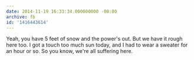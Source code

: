 ```yaml
---
date: 2014-11-19 16:33:34.000000000 -08:00
archive: fb
id: '1416443614'
---
```


Yeah, you have 5 feet of snow and the power's out. But we have it rough here too. I got a touch too much sun today, and I had to wear a sweater for an hour or so. So you know, we're all suffering here.
